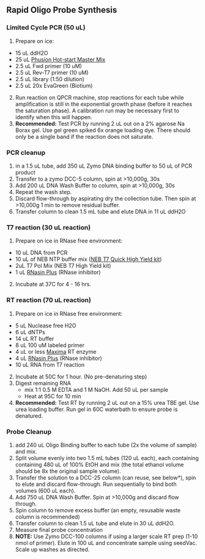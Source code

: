 ## Rapid Oligo Probe Synthesis

### Limited Cycle PCR (50 uL)
1. Prepare on ice:
 * 15 uL ddH2O
 * 25 uL [Phusion Hot-start Master Mix](https://www.neb.com/products/m0536-phusion-hot-start-flex-2x-master-mix)
 * 2.5 uL Fwd primer (10 uM)
 * 2.5 uL Rev-T7 primer (10 uM)
 * 2.5 uL library (1:50 dilution)
 * 2.5 uL 20x EvaGreen (Biotium)
2. Run reaction on QPCR machine, stop reactions for each tube while amplification is still in the exponential growth phase (before it reaches the saturation phase).  A calibration run may be necessary first to identify when this will happen.
3. **Recommended:** Test PCR by running 2 uL out on a 2% agarose Na Borax gel.  Use gel green spiked 6x orange loading dye. There should only be a single band if the reaction does not saturate. 

### PCR cleanup
1. in a 1.5 uL tube, add 350 uL Zymo DNA binding buffer to 50 uL of PCR product
2. Transfer to a zymo DCC-5 column, spin at >10,000g, 30s
3. Add 200 uL DNA Wash Buffer to column, spin at >10,000g, 30s
4. Repeat the wash step.
5. Discard flow-through by aspirating dry the collection tube. Then spin at >10,000g 1 min to remove residual buffer.
6. Transfer column to clean 1.5 mL tube and elute DNA in 11 uL ddH2O

###  T7 reaction (30 uL reaction)
1. Prepare on ice in RNase free environment:
  * 10 uL DNA from PCR 
  * 10 uL of NEB NTP buffer mix ([NEB T7 Quick High Yield kit](https://www.neb.com/products/e2050-hiscribe-t7-quick-high-yield-rna-synthesis-kit))
  * 2uL T7 Pol Mix (NEB T7 High Yield kit)
  * 1 uL [RNasin Plus](https://www.promega.com/resources/protocols/product-information-sheets/n/rnasin-plus-rnase-inhibitor-protocol/) (RNase inhibitor)
2. Incubate at 37C for 4 - 16 hrs.

### RT reaction (70 uL reaction)
1. Prepare on ice in RNase free environment:
 * 5 uL Nuclease free H2O
 * 6 uL dNTPs
 * 14 uL RT buffer
 * 8 uL 100 uM labeled primer 
 * 4 uL or less [Maxima](https://www.thermofisher.com/order/catalog/product/EP0751) RT enzyme
 * 4 uL [RNasin Plus](https://www.promega.com/resources/protocols/product-information-sheets/n/rnasin-plus-rnase-inhibitor-protocol/) (RNase inhibitor)
 * 10 uL RNA from T7 reaction 
2. Incubate at 50C for 1 hour.  (No pre-denaturing step)
3. Digest remaining RNA 
    * mix 1:1 0.5 M EDTA and 1 M NaOH.  Add 50 uL per sample
    * Heat at 95C for 10 min 
4. **Recommended:** Test RT by running 2 uL out on a 15% urea TBE gel.  Use urea loading buffer.  Run gel in 60C waterbath to ensure probe is denatured.

### Probe Cleanup

1. add 240 uL Oligo Binding buffer to each tube (2x the volume of sample) and mix. 
2. Split volume evenly into two 1.5 mL tubes (120 uL each), each containing containing 480 uL of 100% EtOH and mix (the total ethanol volume should be 8x the original sample volume).
3. Transfer the solution to a DCC-25 column (can reuse, see below*), spin to elute and discard flow-through. Run sequentially to bind both volumes (600 uL each). 
4. Add 750 uL DNA Wash Buffer.  Spin at >10,000g and discard flow through.
5. Spin column to remove excess buffer (an empty, resusable waste column is recommended)
6. Transfer column to clean 1.5 uL tube and elute in 30 uL ddH2O.
7. Measure final probe concentration
8.  **NOTE:** Use Zymo DCC-100 columns if using a larger scale RT prep (1-10 nmol of primer).  Elute in 100 uL and concentrate sample using seedVac. Scale up washes as directed.

